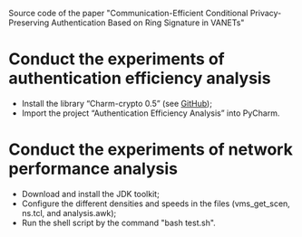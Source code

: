 Source code of the paper "Communication-Efficient Conditional Privacy-Preserving Authentication Based on Ring Signature in VANETs"

# Conduct the experiments of authentication efficiency analysis

* Install the library “Charm-crypto 0.5” (see [GitHub](https://github.com/JHUISI/charm));
* Import the project “Authentication Efficiency Analysis” into PyCharm.

# Conduct the experiments of network performance analysis

* Download and install the JDK toolkit;
* Configure the different densities and speeds in the files (vms_get_scen, ns.tcl, and analysis.awk);
* Run the shell script by the command "bash test.sh".
